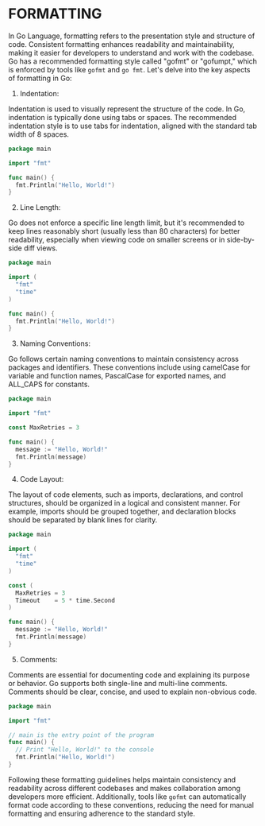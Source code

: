 # FORMATTING

In Go Language, formatting refers to the presentation style and structure of code. Consistent formatting enhances readability and maintainability, making it easier for developers to understand and work with the codebase. Go has a recommended formatting style called "gofmt" or "gofumpt," which is enforced by tools like `gofmt` and `go fmt`. Let's delve into the key aspects of formatting in Go:

1. Indentation:

Indentation is used to visually represent the structure of the code. In Go, indentation is typically done using tabs or spaces. The recommended indentation style is to use tabs for indentation, aligned with the standard tab width of 8 spaces.

```go
package main

import "fmt"

func main() {
  fmt.Println("Hello, World!")
}
```

2. Line Length:

Go does not enforce a specific line length limit, but it's recommended to keep lines reasonably short (usually less than 80 characters) for better readability, especially when viewing code on smaller screens or in side-by-side diff views.

```go
package main

import (
  "fmt"
  "time"
)

func main() {
  fmt.Println("Hello, World!")
}
```

3. Naming Conventions:

Go follows certain naming conventions to maintain consistency across packages and identifiers. These conventions include using camelCase for variable and function names, PascalCase for exported names, and ALL_CAPS for constants.

```go
package main

import "fmt"

const MaxRetries = 3

func main() {
  message := "Hello, World!"
  fmt.Println(message)
}
```

4. Code Layout:

The layout of code elements, such as imports, declarations, and control structures, should be organized in a logical and consistent manner. For example, imports should be grouped together, and declaration blocks should be separated by blank lines for clarity.

```go
package main

import (
  "fmt"
  "time"
)

const (
  MaxRetries = 3
  Timeout    = 5 * time.Second
)

func main() {
  message := "Hello, World!"
  fmt.Println(message)
}
```

5. Comments:

Comments are essential for documenting code and explaining its purpose or behavior. Go supports both single-line and multi-line comments. Comments should be clear, concise, and used to explain non-obvious code.

```go
package main

import "fmt"

// main is the entry point of the program
func main() {
  // Print "Hello, World!" to the console
  fmt.Println("Hello, World!")
}
```

Following these formatting guidelines helps maintain consistency and readability across different codebases and makes collaboration among developers more efficient. Additionally, tools like `gofmt` can automatically format code according to these conventions, reducing the need for manual formatting and ensuring adherence to the standard style.

